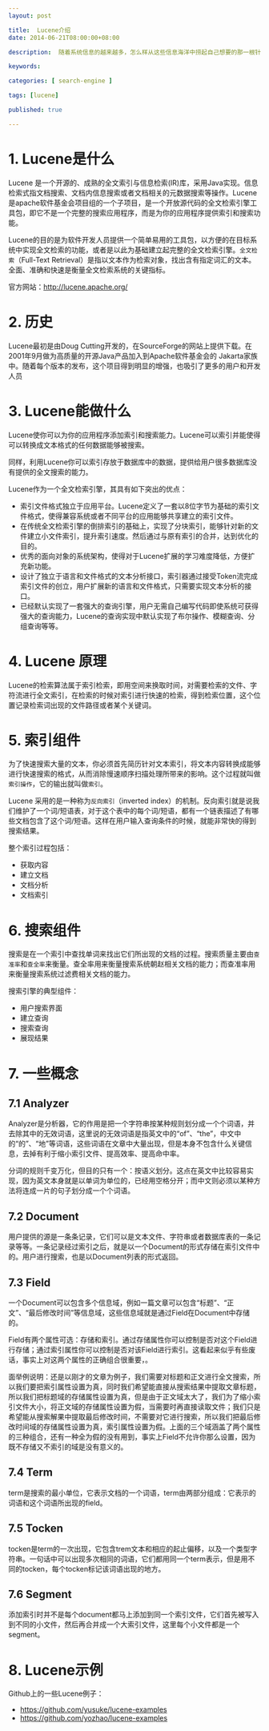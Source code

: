 ```yaml
---
layout: post

title:  Lucene介绍
date: 2014-06-21T08:00:00+08:00

description:  随着系统信息的越来越多，怎么样从这些信息海洋中捞起自己想要的那一根针就变得非常重要了，全文检索是通常用于解决此类问题的方案，而Lucene则为实现全文检索的工具，任何应用都可通过嵌入它来实现全文检索。

keywords:  

categories: [ search-engine ]

tags: [lucene]

published: true

---
```


# 1. Lucene是什么

Lucene 是一个开源的、成熟的全文索引与信息检索(IR)库，采用Java实现。信息检索式指文档搜索、文档内信息搜索或者文档相关的元数据搜索等操作。Lucene是apache软件基金会项目组的一个子项目，是一个开放源代码的全文检索引擎工具包，即它不是一个完整的搜索应用程序，而是为你的应用程序提供索引和搜索功能。

Lucene的目的是为软件开发人员提供一个简单易用的工具包，以方便的在目标系统中实现全文检索的功能，或者是以此为基础建立起完整的全文检索引擎。`全文检索`（Full-Text Retrieval）是指以文本作为检索对象，找出含有指定词汇的文本。全面、准确和快速是衡量全文检索系统的关键指标。

官方网站：<http://lucene.apache.org/>

# 2. 历史

Lucene最初是由Doug Cutting开发的，在SourceForge的网站上提供下载。在2001年9月做为高质量的开源Java产品加入到Apache软件基金会的 Jakarta家族中。随着每个版本的发布，这个项目得到明显的增强，也吸引了更多的用户和开发人员

# 3. Lucene能做什么

Lucene使你可以为你的应用程序添加索引和搜索能力。Lucene可以索引并能使得可以转换成文本格式的任何数据能够被搜索。

同样，利用Lucene你可以索引存放于数据库中的数据，提供给用户很多数据库没有提供的全文搜索的能力。

Lucene作为一个全文检索引擎，其具有如下突出的优点：

- 索引文件格式独立于应用平台。Lucene定义了一套以8位字节为基础的索引文件格式，使得兼容系统或者不同平台的应用能够共享建立的索引文件。
- 在传统全文检索引擎的倒排索引的基础上，实现了分块索引，能够针对新的文件建立小文件索引，提升索引速度。然后通过与原有索引的合并，达到优化的目的。
- 优秀的面向对象的系统架构，使得对于Lucene扩展的学习难度降低，方便扩充新功能。
- 设计了独立于语言和文件格式的文本分析接口，索引器通过接受Token流完成索引文件的创立，用户扩展新的语言和文件格式，只需要实现文本分析的接口。
- 已经默认实现了一套强大的查询引擎，用户无需自己编写代码即使系统可获得强大的查询能力，Lucene的查询实现中默认实现了布尔操作、模糊查询、分组查询等等。

# 4. Lucene 原理 

Lucene的检索算法属于索引检索，即用空间来换取时间，对需要检索的文件、字符流进行全文索引，在检索的时候对索引进行快速的检索，得到检索位置，这个位置记录检索词出现的文件路径或者某个关键词。 

# 5. 索引组件

为了快速搜索大量的文本，你必须首先简历针对文本索引，将文本内容转换成能够进行快速搜索的格式，从而消除慢速顺序扫描处理所带来的影响。这个过程就叫做`索引操作`，它的输出就叫做`索引`。

Lucene 采用的是一种称为`反向索引`（inverted index）的机制。反向索引就是说我们维护了一个词/短语表，对于这个表中的每个词/短语，都有一个链表描述了有哪些文档包含了这个词/短语。这样在用户输入查询条件的时候，就能非常快的得到搜索结果。

整个索引过程包括：

- 获取内容
- 建立文档
- 文档分析
- 文档索引

# 6. 搜索组件

搜索是在一个索引中查找单词来找出它们所出现的文档的过程。搜索质量主要由`查准率`和`查全率`来衡量。查全率用来衡量搜索系统朝赵相关文档的能力；而查准率用来衡量搜索系统过滤费相关文档的能力。

搜索引擎的典型组件：

- 用户搜索界面
- 建立查询
- 搜索查询
- 展现结果

# 7. 一些概念

## 7.1 Analyzer

Analyzer是分析器，它的作用是把一个字符串按某种规则划分成一个个词语，并去除其中的无效词语，这里说的无效词语是指英文中的“of”、“the”，中文中的“的”、“地”等词语，这些词语在文章中大量出现，但是本身不包含什么关键信息，去掉有利于缩小索引文件、提高效率、提高命中率。

分词的规则千变万化，但目的只有一个：按语义划分。这点在英文中比较容易实现，因为英文本身就是以单词为单位的，已经用空格分开；而中文则必须以某种方法将连成一片的句子划分成一个个词语。

## 7.2 Document

用户提供的源是一条条记录，它们可以是文本文件、字符串或者数据库表的一条记录等等。一条记录经过索引之后，就是以一个Document的形式存储在索引文件中的。用户进行搜索，也是以Document列表的形式返回。

## 7.3 Field

一个Document可以包含多个信息域，例如一篇文章可以包含“标题”、“正文”、“最后修改时间”等信息域，这些信息域就是通过Field在Document中存储的。

Field有两个属性可选：存储和索引。通过存储属性你可以控制是否对这个Field进行存储；通过索引属性你可以控制是否对该Field进行索引。这看起来似乎有些废话，事实上对这两个属性的正确组合很重要，。

面举例说明：还是以刚才的文章为例子，我们需要对标题和正文进行全文搜索，所以我们要把索引属性设置为真，同时我们希望能直接从搜索结果中提取文章标题，所以我们把标题域的存储属性设置为真，但是由于正文域太大了，我们为了缩小索引文件大小，将正文域的存储属性设置为假，当需要时再直接读取文件；我们只是希望能从搜索解果中提取最后修改时间，不需要对它进行搜索，所以我们把最后修改时间域的存储属性设置为真，索引属性设置为假。上面的三个域涵盖了两个属性的三种组合，还有一种全为假的没有用到，事实上Field不允许你那么设置，因为既不存储又不索引的域是没有意义的。

## 7.4 Term

term是搜索的最小单位，它表示文档的一个词语，term由两部分组成：它表示的词语和这个词语所出现的field。

## 7.5 Tocken
tocken是term的一次出现，它包含trem文本和相应的起止偏移，以及一个类型字符串。一句话中可以出现多次相同的词语，它们都用同一个term表示，但是用不同的tocken，每个tocken标记该词语出现的地方。


## 7.6 Segment

添加索引时并不是每个document都马上添加到同一个索引文件，它们首先被写入到不同的小文件，然后再合并成一个大索引文件，这里每个小文件都是一个segment。

# 8. Lucene示例

Github上的一些Lucene例子：

- <https://github.com/yusuke/lucene-examples>
- <https://github.com/yozhao/lucene-examples>
